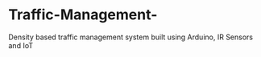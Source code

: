 # Traffic-Management-
Density based traffic management system built using Arduino, IR Sensors and IoT
